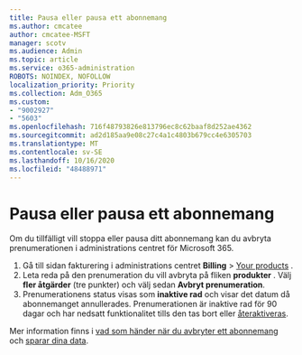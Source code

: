```yaml
---
title: Pausa eller pausa ett abonnemang
ms.author: cmcatee
author: cmcatee-MSFT
manager: scotv
ms.audience: Admin
ms.topic: article
ms.service: o365-administration
ROBOTS: NOINDEX, NOFOLLOW
localization_priority: Priority
ms.collection: Adm_O365
ms.custom:
- "9002927"
- "5603"
ms.openlocfilehash: 716f48793826e813796ec8c62baaf8d252ae4362
ms.sourcegitcommit: ad2d185aa9e08c27c4a1c4803b679cc4e6305703
ms.translationtype: MT
ms.contentlocale: sv-SE
ms.lasthandoff: 10/16/2020
ms.locfileid: "48488971"
---
```

# <a name="suspend-or-pause-a-subscription"></a>Pausa eller pausa ett abonnemang

Om du tillfälligt vill stoppa eller pausa ditt abonnemang kan du avbryta prenumerationen i administrations centret för Microsoft 365.

1. Gå till sidan fakturering i administrations centret **Billing**  >  [Your products](https://go.microsoft.com/fwlink/p/?linkid=842054) .
2. Leta reda på den prenumeration du vill avbryta på fliken **produkter** . Välj **fler åtgärder** (tre punkter) och välj sedan **Avbryt prenumeration**.
3. Prenumerationens status visas som **inaktive rad** och visar det datum då abonnemanget annullerades. Prenumerationen är inaktive rad för 90 dagar och har nedsatt funktionalitet tills den tas bort eller [återaktiveras](https://docs.microsoft.com/microsoft-365/commerce/subscriptions/reactivate-your-subscription).

Mer information finns i [vad som händer när du avbryter ett abonnemang](https://docs.microsoft.com/microsoft-365/commerce/subscriptions/cancel-your-subscription#what-happens-when-you-cancel-a-subscription) och [sparar dina data](https://docs.microsoft.com/microsoft-365/commerce/subscriptions/cancel-your-subscription#save-your-data).
